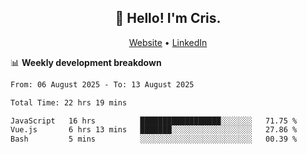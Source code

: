 
<h2 align="center">👋 Hello! I'm Cris.</h2>
<p align="center">
  <a href="https://www.criscunas.dev">Website</a> •
  <a href="https://www.linkedin.com/in/cristophercunas/">LinkedIn</a> 
</p>


📊 **Weekly development breakdown**
<!--START_SECTION:waka-->

```txt
From: 06 August 2025 - To: 13 August 2025

Total Time: 22 hrs 19 mins

JavaScript   16 hrs          ██████████████████░░░░░░░   71.75 %
Vue.js       6 hrs 13 mins   ███████░░░░░░░░░░░░░░░░░░   27.86 %
Bash         5 mins          ░░░░░░░░░░░░░░░░░░░░░░░░░   00.39 %
```

<!--END_SECTION:waka-->
